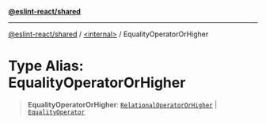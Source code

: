 [**@eslint-react/shared**](../../README.md)

***

[@eslint-react/shared](../../README.md) / [\<internal\>](../README.md) / EqualityOperatorOrHigher

# Type Alias: EqualityOperatorOrHigher

> **EqualityOperatorOrHigher**: [`RelationalOperatorOrHigher`](RelationalOperatorOrHigher.md) \| [`EqualityOperator`](EqualityOperator.md)
